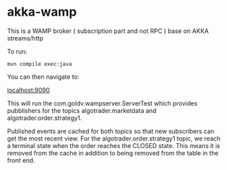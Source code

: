 # akka-wamp

This is a WAMP broker ( subscription part and not RPC ) base on AKKA streams/http

To run:

```
mvn compile exec:java
```
You can then navigate to:

[localhost:9090](http://localhost:9090)

This will run the com.goldv.wampserver.ServerTest which provides pubblishers for the topics algotrader.marketdata and algotrader.order.strategy1.

Published events are cached for both topics so that new subscribers can get the most recent view. For the algotrader.order.strategy1 topic, we reach a terminal state when the order reaches the CLOSED state. This means it is removed from the cache in addition to being removed from the table in the front end.


